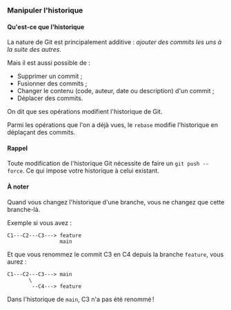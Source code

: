 ### Manipuler l'historique

#### Qu'est-ce que l'historique

La nature de Git est principalement additive : _ajouter des commits les uns à la suite des autres_.

Mais il est aussi possible de :

- Supprimer un commit ;
- Fusionner des commits ;
- Changer le contenu (code, auteur, date ou description) d'un commit ;
- Déplacer des commits.

On dit que ses opérations modifient l'historique de Git.

Parmi les opérations que l'on a déjà vues, le `rebase` modifie l'historique en déplaçant des commits.

#### Rappel

Toute modification de l'historique Git nécessite de faire un `git push --force`. Ce qui impose votre historique à celui existant.

#### À noter

Quand vous changez l'historique d'une branche, vous ne changez que cette branche-là.

Exemple si vous avez :

```
C1---C2---C3---> feature
                 main
```

Et que vous renommez le commit C3 en C4 depuis la branche `feature`, vous aurez :

```
C1---C2---C3---> main
       \
        --C4---> feature
```

Dans l'historique de `main`, C3 n'a pas été renommé !
